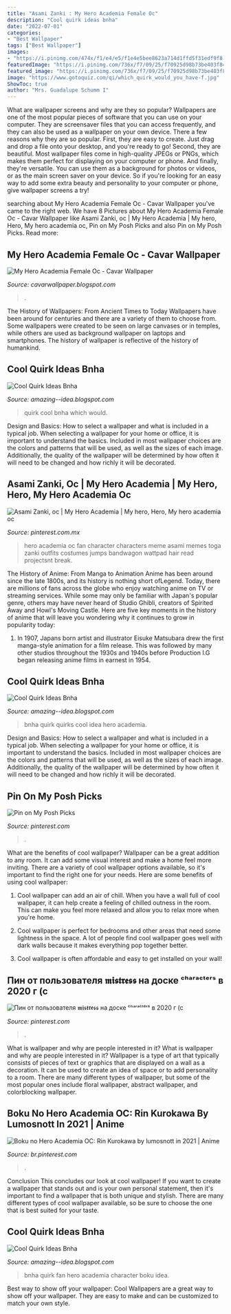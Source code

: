 ```yaml
---
title: "Asami Zanki : My Hero Academia Female Oc"
description: "Cool quirk ideas bnha"
date: "2022-07-01"
categories:
- "Best Wallpaper"
tags: ["Best Wallpaper"]
images:
- "https://i.pinimg.com/474x/f1/e4/e5/f1e4e5bee8623a714d1ffd5f31edf9f8.jpg"
featuredImage: "https://i.pinimg.com/736x/f7/09/25/f70925d98b73be403f84b4030d41a645.jpg"
featured_image: "https://i.pinimg.com/736x/f7/09/25/f70925d98b73be403f84b4030d41a645.jpg"
image: "https://www.gotoquiz.com/qi/which_quirk_would_you_have-f.jpg"
ShowToc: true
author: "Mrs. Guadalupe Schumm I"
---
```



What are wallpaper screens and why are they so popular?
Wallpapers are one of the most popular pieces of software that you can use on your computer. They are screensaver files that you can access frequently, and they can also be used as a wallpaper on your own device. There a few reasons why they are so popular. First, they are easy to create. Just drag and drop a file onto your desktop, and you're ready to go! Second, they are beautiful. Most wallpaper files come in high-quality JPEGs or PNGs, which makes them perfect for displaying on your computer or phone. And finally, they're versatile. You can use them as a background for photos or videos, or as the main screen saver on your device. So if you're looking for an easy way to add some extra beauty and personality to your computer or phone, give wallpaper screens a try!

	

		
searching about My Hero Academia Female Oc - Cavar Wallpaper you've came to the right web. We have 8 Pictures about My Hero Academia Female Oc - Cavar Wallpaper like Asami Zanki, oc | My Hero Academia | My hero, Hero, My hero academia oc, Pin on My Posh Picks and also Pin on My Posh Picks. Read more:
		
    
## My Hero Academia Female Oc - Cavar Wallpaper

<img loading=lazy src="https://64.media.tumblr.com/6d967daa8f7959205af4598f726373a7/tumblr_p3xpecKxsH1rff6voo1_250.png" onerror="this.onerror=null;this.src='https://tse4.mm.bing.net/th?id=OIP.Oz4iFqoEKEUTo9ZqfVm7HwAAAA&amp;pid=15.1';" alt="My Hero Academia Female Oc - Cavar Wallpaper">

_Source: cavarwallpaper.blogspot.com_

>. 

	

The History of Wallpapers: From Ancient Times to Today
Wallpapers have been around for centuries and there are a variety of them to choose from. Some wallpapers were created to be seen on large canvases or in temples, while others are used as background wallpaper on laptops and smartphones. The history of wallpaper is reflective of the history of humankind.

    
## Cool Quirk Ideas Bnha

<img loading=lazy src="https://www.gotoquiz.com/qi/which_quirk_would_you_have-f.jpg" onerror="this.onerror=null;this.src='https://tse1.mm.bing.net/th?id=OIP.ToA1pFb-9N5uZ5VBm0f-SAHaD3&amp;pid=15.1';" alt="Cool Quirk Ideas Bnha">

_Source: amazing--idea.blogspot.com_

>quirk cool bnha which would. 

	

Design and Basics: How to select a wallpaper and what is included in a typical job.
When selecting a wallpaper for your home or office, it is important to understand the basics. Included in most wallpaper choices are the colors and patterns that will be used, as well as the sizes of each image. Additionally, the quality of the wallpaper will be determined by how often it will need to be changed and how richly it will be decorated.

    
## Asami Zanki, Oc | My Hero Academia | My Hero, Hero, My Hero Academia Oc

<img loading=lazy src="https://i.pinimg.com/originals/32/2b/8c/322b8c944c934662bf61b07b72d62fbd.png" onerror="this.onerror=null;this.src='https://tse3.mm.bing.net/th?id=OIP.iJpTyg_oluuua0fZHvcYXQHaNN&amp;pid=15.1';" alt="Asami Zanki, oc | My Hero Academia | My hero, Hero, My hero academia oc">

_Source: pinterest.com.mx_

>hero academia oc fan character characters meme asami memes toga zanki outfits costumes jumps bandwagon wattpad hair read projectsnt break. 

	

The History of Anime: From Manga to Animation
Anime has been around since the late 1800s, and its history is nothing short ofLegend. Today, there are millions of fans across the globe who enjoy watching anime on TV or streaming services. While some may only be familiar with Japan's popular genre, others may have never heard of Studio Ghibli, creators of Spirited Away and Howl's Moving Castle. Here are five key moments in the history of anime that will leave you wondering why it continues to grow in popularity today:
1) In 1907, Japans born artist and illustrator Eisuke Matsubara drew the first manga-style animation for a film release. This was followed by many other studios throughout the 1930s and 1940s before Production I.G began releasing anime films in earnest in 1954.

    
## Cool Quirk Ideas Bnha

<img loading=lazy src="https://pbs.twimg.com/media/DEF5zPxUAAAXmjV.jpg" onerror="this.onerror=null;this.src='https://tse4.mm.bing.net/th?id=OIP.MSmxplizAE-PqfEy1UH_4AHaNG&amp;pid=15.1';" alt="Cool Quirk Ideas Bnha">

_Source: amazing--idea.blogspot.com_

>bnha quirk quirks cool idea hero academia. 

	

Design and Basics: How to select a wallpaper and what is included in a typical job.
When selecting a wallpaper for your home or office, it is important to understand the basics. Included in most wallpaper choices are the colors and patterns that will be used, as well as the sizes of each image. Additionally, the quality of the wallpaper will be determined by how often it will need to be changed and how richly it will be decorated.

    
## Pin On My Posh Picks

<img loading=lazy src="https://i.pinimg.com/736x/f7/09/25/f70925d98b73be403f84b4030d41a645.jpg" onerror="this.onerror=null;this.src='https://tse2.mm.bing.net/th?id=OIP.KbCLw8-weKDzOQZPsxrpkAHaWO&amp;pid=15.1';" alt="Pin on My Posh Picks">

_Source: pinterest.com_

>. 

	

What are the benefits of cool wallpaper?
Wallpaper can be a great addition to any room. It can add some visual interest and make a home feel more inviting. There are a variety of cool wallpaper options available, so it's important to find the right one for your needs. Here are some benefits of using cool wallpaper: 
1. Cool wallpaper can add an air of chill. When you have a wall full of cool wallpaper, it can help create a feeling of chilled outness in the room. This can make you feel more relaxed and allow you to relax more when you're home. 

2. Cool wallpaper is perfect for bedrooms and other areas that need some lightness in the space. A lot of people find cool wallpaper goes well with dark walls because it makes everything pop together better. 

3. Cool wallpaper is often affordable and easy to get installed on your wall!

    
## Пин от пользователя 𝖒𝖎𝖘𝖙𝖗𝖊𝖘𝖘 на доске ᶜʰᵃʳᵃᶜᵗᵉʳˢ в 2020 г (с

<img loading=lazy src="https://i.pinimg.com/474x/f1/e4/e5/f1e4e5bee8623a714d1ffd5f31edf9f8.jpg" onerror="this.onerror=null;this.src='https://tse2.mm.bing.net/th?id=OIP.xYFhE0tPGgl1UfUcF7Z8DAAAAA&amp;pid=15.1';" alt="Пин от пользователя 𝖒𝖎𝖘𝖙𝖗𝖊𝖘𝖘 на доске ᶜʰᵃʳᵃᶜᵗᵉʳˢ в 2020 г (с">

_Source: pinterest.com_

>. 

	

What is wallpaper and why are people interested in it?
What is wallpaper and why are people interested in it?
Wallpaper is a type of art that typically consists of pieces of text or graphics that are displayed on a wall as a decoration. It can be used to create an idea of space or to add personality to a room. There are many different types of wallpaper, but some of the most popular ones include floral wallpaper, abstract wallpaper, and colorblocking wallpaper.

    
## Boku No Hero Academia OC: Rin Kurokawa By Lumosnott In 2021 | Anime

<img loading=lazy src="https://i.pinimg.com/236x/14/32/8b/14328bb8b8224817eba628ab250c12f1.jpg?nii=t" onerror="this.onerror=null;this.src='https://tse4.mm.bing.net/th?id=OIP.cJ3hrhE1TjgfAwB_4kq-UQAAAA&amp;pid=15.1';" alt="Boku no Hero Academia OC: Rin Kurokawa by lumosnott in 2021 | Anime">

_Source: br.pinterest.com_

>. 

	

Conclusion
This concludes our look at cool wallpaper! If you want to create a wallpaper that stands out and is your own personal statement, then it's important to find a wallpaper that is both unique and stylish. There are many different types of cool wallpaper available, so be sure to choose the one that is best suited for your taste.

    
## Cool Quirk Ideas Bnha

<img loading=lazy src="https://66.media.tumblr.com/67333c7aa7dac3698ff706e454f950ca/tumblr_ov3ca92njT1r92482o1_400.jpg" onerror="this.onerror=null;this.src='https://tse4.mm.bing.net/th?id=OIP.plaTauBbeoZxjIsjpGJX6gAAAA&amp;pid=15.1';" alt="Cool Quirk Ideas Bnha">

_Source: amazing--idea.blogspot.com_

>bnha quirk fan hero academia character boku idea. 

	

Best way to show off your wallpaper:
Cool Wallpapers are a great way to show off your wallpaper. They are easy to make and can be customized to match your own style.

